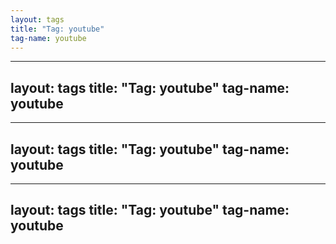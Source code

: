 ```yaml
---
layout: tags
title: "Tag: youtube"
tag-name: youtube
---
```

---
layout: tags
title: "Tag: youtube"
tag-name: youtube
---
---
layout: tags
title: "Tag: youtube"
tag-name: youtube
---
---
layout: tags
title: "Tag: youtube"
tag-name: youtube
---
